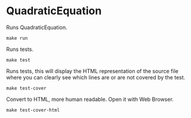 # QuadraticEquation
Runs QuadraticEquation.
```
make run
```
Runs tests.
```
make test
```
Runs tests, this will display the HTML representation of the source file where you can clearly see which lines are or are not covered by the test.
```
make test-cover
```
Convert to HTML, more human readable. Open it with Web Browser.
```
make test-cover-html
```